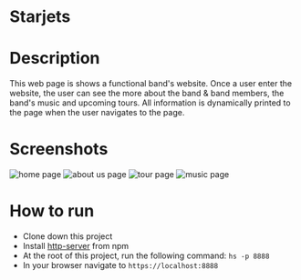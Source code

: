 # Starjets

# Description
This web page is shows a functional band's website. Once a user enter the website, the user can see the more about the band & band members, the band's music and upcoming tours. All information is dynamically printed to the page when the user navigates to the page.


# Screenshots
![home page](https://raw.githubusercontent.com/kelseycreel/starjets/master/screenshots/starjets1.PNG?token=AM45ZLST63RLBOXCJNE6P4K5R7IUU)
![about us page](https://raw.githubusercontent.com/kelseycreel/starjets/master/screenshots/starjets2.PNG?token=AM45ZLST63RLBOXCJNE6P4K5R7IUU)
![tour page](https://raw.githubusercontent.com/kelseycreel/starjets/master/screenshots/starjets3.PNG?token=AM45ZLST63RLBOXCJNE6P4K5R7IUU)
![music page](https://raw.githubusercontent.com/kelseycreel/starjets/master/screenshots/starjets4.PNG?token=AM45ZLST63RLBOXCJNE6P4K5R7IUU)

# How to run
* Clone down this project
* Install [http-server](https://www.npmjs.com/package/http-server) from npm
* At the root of this project, run the following command: `hs -p 8888`
* In your browser navigate to `https://localhost:8888`

